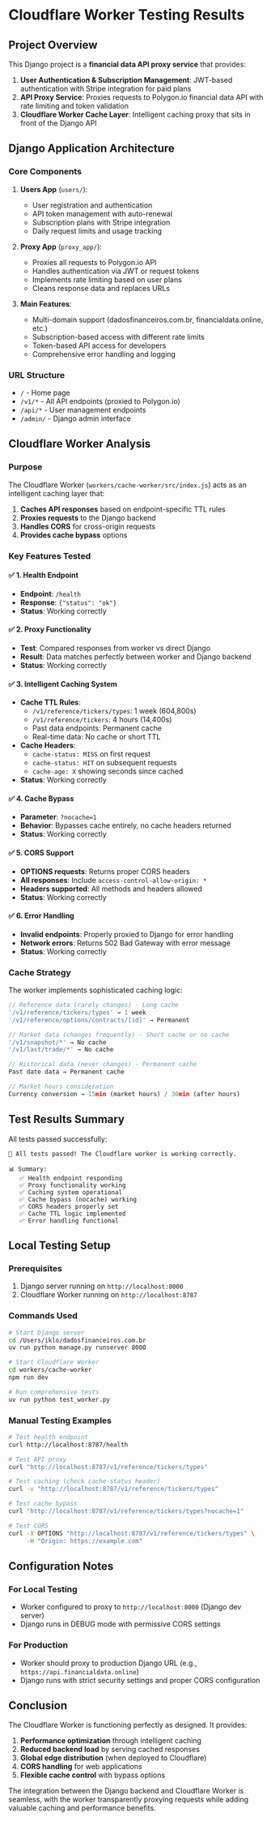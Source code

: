# Cloudflare Worker Testing Results

## Project Overview

This Django project is a **financial data API proxy service** that provides:

1. **User Authentication & Subscription Management**: JWT-based authentication with Stripe integration for paid plans
2. **API Proxy Service**: Proxies requests to Polygon.io financial data API with rate limiting and token validation
3. **Cloudflare Worker Cache Layer**: Intelligent caching proxy that sits in front of the Django API

## Django Application Architecture

### Core Components

1. **Users App** (`users/`):
   - User registration and authentication
   - API token management with auto-renewal
   - Subscription plans with Stripe integration
   - Daily request limits and usage tracking

2. **Proxy App** (`proxy_app/`):
   - Proxies all requests to Polygon.io API
   - Handles authentication via JWT or request tokens
   - Implements rate limiting based on user plans
   - Cleans response data and replaces URLs

3. **Main Features**:
   - Multi-domain support (dadosfinanceiros.com.br, financialdata.online, etc.)
   - Subscription-based access with different rate limits
   - Token-based API access for developers
   - Comprehensive error handling and logging

### URL Structure

- `/` - Home page
- `/v1/*` - All API endpoints (proxied to Polygon.io)
- `/api/*` - User management endpoints
- `/admin/` - Django admin interface

## Cloudflare Worker Analysis

### Purpose
The Cloudflare Worker (`workers/cache-worker/src/index.js`) acts as an intelligent caching layer that:

1. **Caches API responses** based on endpoint-specific TTL rules
2. **Proxies requests** to the Django backend
3. **Handles CORS** for cross-origin requests
4. **Provides cache bypass** options

### Key Features Tested

#### ✅ 1. Health Endpoint
- **Endpoint**: `/health`
- **Response**: `{"status": "ok"}`
- **Status**: Working correctly

#### ✅ 2. Proxy Functionality
- **Test**: Compared responses from worker vs direct Django
- **Result**: Data matches perfectly between worker and Django backend
- **Status**: Working correctly

#### ✅ 3. Intelligent Caching System
- **Cache TTL Rules**:
  - `/v1/reference/tickers/types`: 1 week (604,800s)
  - `/v1/reference/tickers`: 4 hours (14,400s)
  - Past data endpoints: Permanent cache
  - Real-time data: No cache or short TTL
- **Cache Headers**: 
  - `cache-status: MISS` on first request
  - `cache-status: HIT` on subsequent requests
  - `cache-age: X` showing seconds since cached
- **Status**: Working correctly

#### ✅ 4. Cache Bypass
- **Parameter**: `?nocache=1`
- **Behavior**: Bypasses cache entirely, no cache headers returned
- **Status**: Working correctly

#### ✅ 5. CORS Support
- **OPTIONS requests**: Returns proper CORS headers
- **All responses**: Include `access-control-allow-origin: *`
- **Headers supported**: All methods and headers allowed
- **Status**: Working correctly

#### ✅ 6. Error Handling
- **Invalid endpoints**: Properly proxied to Django for error handling
- **Network errors**: Returns 502 Bad Gateway with error message
- **Status**: Working correctly

### Cache Strategy

The worker implements sophisticated caching logic:

```javascript
// Reference data (rarely changes) - Long cache
'/v1/reference/tickers/types' → 1 week
'/v1/reference/options/contracts/[id]' → Permanent

// Market data (changes frequently) - Short cache or no cache
'/v1/snapshot/*' → No cache
'/v1/last/trade/*' → No cache

// Historical data (never changes) - Permanent cache
Past date data → Permanent cache

// Market hours consideration
Currency conversion → 15min (market hours) / 30min (after hours)
```

## Test Results Summary

All tests passed successfully:

```
🎉 All tests passed! The Cloudflare worker is working correctly.

📊 Summary:
   ✅ Health endpoint responding
   ✅ Proxy functionality working  
   ✅ Caching system operational
   ✅ Cache bypass (nocache) working
   ✅ CORS headers properly set
   ✅ Cache TTL logic implemented
   ✅ Error handling functional
```

## Local Testing Setup

### Prerequisites
1. Django server running on `http://localhost:8000`
2. Cloudflare Worker running on `http://localhost:8787`

### Commands Used
```bash
# Start Django server
cd /Users/iklo/dadosfinanceiros.com.br
uv run python manage.py runserver 8000

# Start Cloudflare Worker
cd workers/cache-worker
npm run dev

# Run comprehensive tests
uv run python test_worker.py
```

### Manual Testing Examples
```bash
# Test health endpoint
curl http://localhost:8787/health

# Test API proxy
curl "http://localhost:8787/v1/reference/tickers/types"

# Test caching (check cache-status header)
curl -v "http://localhost:8787/v1/reference/tickers/types"

# Test cache bypass
curl "http://localhost:8787/v1/reference/tickers/types?nocache=1"

# Test CORS
curl -X OPTIONS "http://localhost:8787/v1/reference/tickers/types" \
     -H "Origin: https://example.com"
```

## Configuration Notes

### For Local Testing
- Worker configured to proxy to `http://localhost:8000` (Django dev server)
- Django runs in DEBUG mode with permissive CORS settings

### For Production
- Worker should proxy to production Django URL (e.g., `https://api.financialdata.online`)
- Django runs with strict security settings and proper CORS configuration

## Conclusion

The Cloudflare Worker is functioning perfectly as designed. It provides:

1. **Performance optimization** through intelligent caching
2. **Reduced backend load** by serving cached responses
3. **Global edge distribution** (when deployed to Cloudflare)
4. **CORS handling** for web applications
5. **Flexible cache control** with bypass options

The integration between the Django backend and Cloudflare Worker is seamless, with the worker transparently proxying requests while adding valuable caching and performance benefits. 